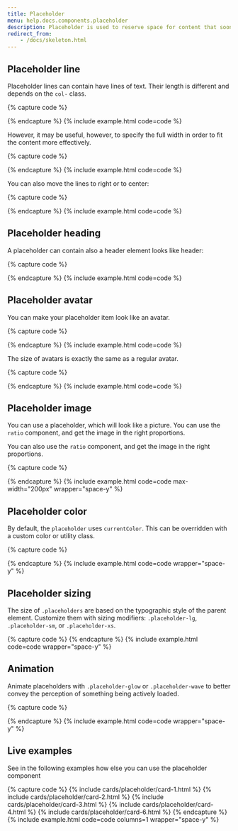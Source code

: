```yaml
---
title: Placeholder
menu: help.docs.components.placeholder
description: Placeholder is used to reserve space for content that soon will appear in a layout.
redirect_from:
    - /docs/skeleton.html
---
```


## Placeholder line

Placeholder lines can contain have lines of text. Their length is different and depends on the `col-` class.

{% capture code %}
<div class="placeholder col-9"></div>
<div class="placeholder col-11"></div>
<div class="placeholder col-10"></div>
<div class="placeholder col-8"></div>
{% endcapture %}
{% include example.html code=code %}

However, it may be useful, however, to specify the full width in order to fit the content more effectively.

{% capture code %}
<div class="placeholder col-12"></div>
<div class="placeholder col-12"></div>
<div class="placeholder col-12"></div>
<div class="placeholder col-12"></div>
{% endcapture %}
{% include example.html code=code %}

You can also move the lines to right or to center:

{% capture code %}
<div class="text-end">
  <div class="placeholder col-11"></div>
  <div class="placeholder col-10"></div>
  <div class="placeholder col-8"></div>
</div>
<div class="text-center mt-3">
  <div class="placeholder col-11"></div>
  <div class="placeholder col-10"></div>
  <div class="placeholder col-8"></div>
</div>
{% endcapture %}
{% include example.html code=code %}


## Placeholder heading

A placeholder can contain also a header element looks like header:

{% capture code %}
<div class="placeholder col-9 mb-3"></div>
<div class="placeholder placeholder-xs col-10"></div>
<div class="placeholder placeholder-xs col-11"></div>
{% endcapture %}
{% include example.html code=code %}

## Placeholder avatar

You can make your placeholder item look like an avatar.

{% capture code %}
<div class="row">
  <div class="col-auto">
    <div class="avatar placeholder"></div>
  </div>
  <div class="col">
    <div class="placeholder col-9"></div>
    <div class="placeholder col-11"></div>
  </div>
</div>
{% endcapture %}
{% include example.html code=code %}

The size of avatars is exactly the same as a regular avatar.

{% capture code %}
<div class="avatar avatar-xl placeholder"></div>
<div class="avatar avatar-lg placeholder"></div>
<div class="avatar avatar-md placeholder"></div>
<div class="avatar placeholder"></div>
<div class="avatar avatar-sm placeholder"></div>
<div class="avatar avatar-xs placeholder"></div>
{% endcapture %}
{% include example.html code=code %}

## Placeholder image

You can use a placeholder, which will look like a picture. You can use the `ratio` component, and get the image in the right proportions.


You can also use the `ratio` component, and get the image in the right proportions.

{% capture code %}
<div class="ratio ratio-1x1 placeholder">
  <div class="placeholder-image"></div>
</div>
<div class="ratio ratio-4x3 placeholder">
  <div class="placeholder-image"></div>
</div>
<div class="ratio ratio-16x9 placeholder">
  <div class="placeholder-image"></div>
</div>
<div class="ratio ratio-21x9 placeholder">
  <div class="placeholder-image"></div>
</div>
{% endcapture %}
{% include example.html code=code max-width="200px" wrapper="space-y" %}

## Placeholder color

By default, the `placeholder` uses `currentColor`. This can be overridden with a custom color or utility class.

{% capture code %}
<span class="placeholder col-12"></span>

<span class="placeholder col-12 bg-primary"></span>
<span class="placeholder col-12 bg-secondary"></span>
<span class="placeholder col-12 bg-success"></span>
<span class="placeholder col-12 bg-danger"></span>
<span class="placeholder col-12 bg-warning"></span>
<span class="placeholder col-12 bg-info"></span>
<span class="placeholder col-12 bg-light"></span>
<span class="placeholder col-12 bg-dark"></span>
{% endcapture %}
{% include example.html code=code wrapper="space-y" %}

## Placeholder sizing

The size of `.placeholders` are based on the typographic style of the parent element. Customize them with sizing modifiers: `.placeholder-lg`, `.placeholder-sm`, or `.placeholder-xs`.

{% capture code %}
<span class="placeholder col-12 placeholder-lg"></span>
<span class="placeholder col-12"></span>
<span class="placeholder col-12 placeholder-sm"></span>
<span class="placeholder col-12 placeholder-xs"></span>
{% endcapture %}
{% include example.html code=code wrapper="space-y" %}

## Animation

Animate placeholders with `.placeholder-glow` or `.placeholder-wave` to better convey the perception of something being actively loaded.

{% capture code %}
<p class="placeholder-glow">
  <span class="placeholder col-12"></span>
</p>
<p class="placeholder-wave">
  <span class="placeholder col-12"></span>
</p>
{% endcapture %}
{% include example.html code=code wrapper="space-y" %}

## Live examples

See in the following examples how else you can use the placeholder component

{% capture code %}
{% include cards/placeholder/card-1.html %}
{% include cards/placeholder/card-2.html %}
{% include cards/placeholder/card-3.html %}
{% include cards/placeholder/card-4.html %}
{% include cards/placeholder/card-6.html %}
{% endcapture %}
{% include example.html code=code columns=1 wrapper="space-y" %}